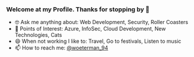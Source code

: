 <!--
<img align="right" src="https://github.com/kmt901/kmt901/blob/master/kaya_illustration.PNG" alt="Illustration of Kaya speaking at a conference with coding bubbles in background" width=350px height=465px/>
-->

### Welcome at my Profile. Thanks for stopping by 👋

- 🤓 Ask me anything about: Web Development, Security, Roller Coasters
- 📖 Points of Interest: Azure, InfoSec, Cloud Development, New Technologies, Cats
- 😄 When not working I like to: Travel, Go to festivals, Listen to music
- 📫 How to reach me:  [@woeterman_94](https://twitter.com/woeterman_94)
